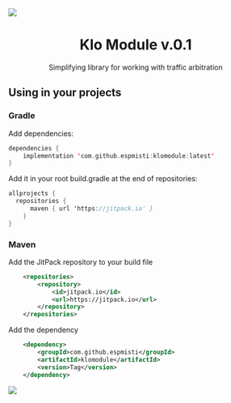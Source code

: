 <img src="https://sun9-80.userapi.com/impg/JZaZj7BfrN33x8NtB1bH_WBFCyIlgkXwswMaXA/OWtM8sdRiCo.jpg?size=2000x40&quality=96&sign=633ed80d7c13defcddec353e11f79d5b&type=album" />
<h1 align="center">Klo Module v.0.1</h1>
<div align="center">Simplifying library for working with traffic arbitration</div>

## Using in your projects

### Gradle
Add dependencies:
```kotlin
dependencies {
    implementation 'com.github.espmisti:klomodule:latest'
}
```
Add it in your root build.gradle at the end of repositories:
```kotlin
allprojects {
  repositories {
      maven { url 'https://jitpack.io' }
    }
}
```

### Maven
Add the JitPack repository to your build file
```xml
	<repositories>
		<repository>
		    <id>jitpack.io</id>
		    <url>https://jitpack.io</url>
		</repository>
	</repositories>
```
    
Add the dependency
```xml
	<dependency>
	    <groupId>com.github.espmisti</groupId>
	    <artifactId>klomodule</artifactId>
	    <version>Tag</version>
	</dependency>    
```

<img src="https://sun9-80.userapi.com/impg/JZaZj7BfrN33x8NtB1bH_WBFCyIlgkXwswMaXA/OWtM8sdRiCo.jpg?size=2000x40&quality=96&sign=633ed80d7c13defcddec353e11f79d5b&type=album" />
